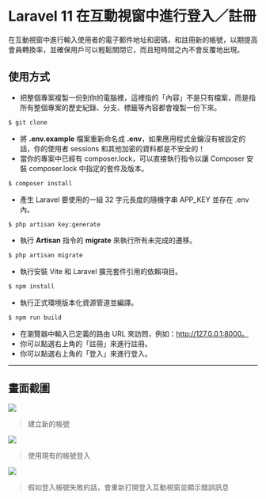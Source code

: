# Laravel 11 在互動視窗中進行登入／註冊

在互動視窗中進行輸入使用者的電子郵件地址和密碼，和註冊新的帳號，以期提高會員轉換率，並確保用戶可以輕鬆關閉它，而且短時間之內不會反覆地出現。

## 使用方式
- 把整個專案複製一份到你的電腦裡，這裡指的「內容」不是只有檔案，而是指所有整個專案的歷史紀錄、分支、標籤等內容都會複製一份下來。
```sh
$ git clone
```
- 將 __.env.example__ 檔案重新命名成 __.env__，如果應用程式金鑰沒有被設定的話，你的使用者 sessions 和其他加密的資料都是不安全的！
- 當你的專案中已經有 composer.lock，可以直接執行指令以讓 Composer 安裝 composer.lock 中指定的套件及版本。
```sh
$ composer install
```
- 產生 Laravel 要使用的一組 32 字元長度的隨機字串 APP_KEY 並存在 .env 內。
```sh
$ php artisan key:generate
```
- 執行 __Artisan__ 指令的 __migrate__ 來執行所有未完成的遷移。
```sh
$ php artisan migrate
```
- 執行安裝 Vite 和 Laravel 擴充套件引用的依賴項目。
```sh
$ npm install
```
- 執行正式環境版本化資源管道並編譯。
```sh
$ npm run build
```
- 在瀏覽器中輸入已定義的路由 URL 來訪問，例如：http://127.0.0.1:8000。
- 你可以點選右上角的「註冊」來進行註冊。
- 你可以點選右上角的「登入」來進行登入。

----

## 畫面截圖
![](https://i.imgur.com/SKstKMW.png)
> 建立新的帳號

![](https://i.imgur.com/IWkBORw.png)
> 使用現有的帳號登入

![](https://i.imgur.com/53Mm5Dy.png)
> 假如登入帳號失敗的話，會重新打開登入互動視窗並顯示錯誤訊息
